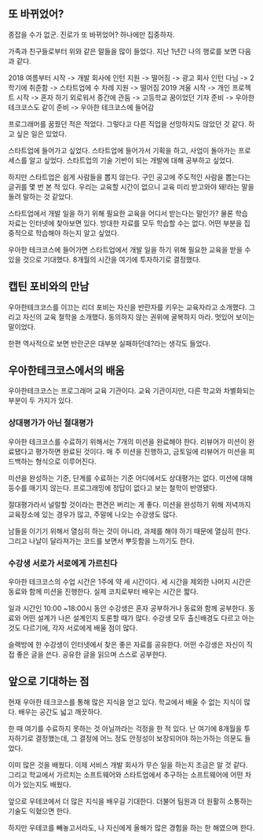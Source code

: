 ## 또 바뀌었어?
종잡을 수가 없군. 진로가 또 바뀌었어? 하나에만 집중하자.

가족과 친구들로부터 위와 같은 말들을 많이 들었다. 지난 1년간 나의 행로를 보면 다음과 같다.

2018 여름부터 시작 -> 개발 회사에 인턴 지원 -> 떨어짐 ->  광고 회사 인턴 다님 -> 2학기에 취준함 -> 스타트업에 수 차례 지원 -> 떨어짐 
2019 겨울 시작 -> 개인 프로젝트 시작 -> 혼자 하기 외로워서 중간에 관둠 -> 고등학교 꿈이었던 기자 준비 -> 우아한 테크코스도 같이 준비 -> 우아한 테크코스에 들어감

프로그래머를 꿈꿨던 적은 적었다. 그렇다고 다른 직업을 선망하지도 않았던 것 같다. 하고 싶은 일은 있었다.

스타트업에 들어가고 싶었다. 스타트업에 들어가서 기획을 하고, 사업이 돌아가는 프로세스를 알고 싶었다. 스타트업의 기술 기반이 되는 개발에 대해 공부하고 싶었다.

하지만 스타트업은 쉽게 사람들을 뽑지 않는다. 구인 공고에 주도적인 사람을 뽑는다는 글귀를 몇 번 본 적 있다. 우리는 교육할 시간이 없으니 교육 미리 받고와야 돼!라는 말을 돌려 말하는 것 같았다.

스타트업에서 개발 일을 하기 위해 필요한  교육을 어디서 받는다는 말인가? 물론 학습 자료는 인터넷에 찾아보면 있다. 방대한 자료를 모두 학습할 수는 없다. 어떤 부분을 집중적으로 학습해야 하는지 알고 싶었다.

우아한 테크코스에 들어가면 스타트업에서 개발 일을 하기 위해 필요한 교육을 받을 수 있을 것으로 기대했다. 8개월의 시간을 여기에 투자하기로 결정했다.

## 캡틴 포비와의 만남
우아한테크코스를 이끄는 리더 포비는 자신을 반란자를 키우는 교육자라고 소개했다. 그리고 자신의 교육 철학을 소개했다. 동의하지 않는 권위에 굴복하지 마라. 멋있어 보이는 말이었다.

한편 역사적으로 보면 반란군은 대부분 실패하던데?라는 생각도 들었다. 

## 우아한테크코스에서의 배움
우아한테크코스는 프로그래머 교육 기관이다. 교육 기관이지만, 다른 학교와 차별화되는 부분이 두 가지가 있다.

### 상대평가가 아닌 절대평가
우아한 테크코스를 수료하기 위해서는 7개의 미션을 완료해야 한다. 리뷰어가 미션이 완료됐다고 평가하면 완료된 것이다. 매 주 미션을 진행하고, 금토일에 리뷰어가 미션을 피드백하는 형식으로 이루어진다.

미션을 완성하는 기준, 단계를 수료하는 기준 어디에서도 상대평가는 없다. 미션에 대해 등수를 매기지 않는다. 프로그래밍에 정답이 없다고 보는 철학이 반영됐다.

절대평가라서 널럴할 것이라는 편견은 버리는 게 좋다. 미션을 완성하기 위해 저녁까지 교육장소에 있는 경우가 많고, 주말에 나오는 수강생도 많다.

남들을 이기기 위해서 열심히 하는 것이 아니라, 과제를 해야 하기 때문에 열심히 한다. 그리고 나날이 달라져가는 코드를 보면서 뿌듯함을 느끼기도 한다.

### 수강생 서로가 서로에게 가르친다
우아한 테크코스의 수업 시간은 1주에 약 세 시간이다. 세 시간을 제외한 나머지 시간은 동료와 함께 미션을 진행한다. 실제 코치로부터 배우는 시간은 짧다.

일과 시간인 10:00 ~18:00시 동안 수강생은 혼자 공부하거나 동료와 함께 공부한다. 동료와 어떤 설계가 나은 설계인지 토론할 때가 많다. 수강생 모두 출신배경도 다르고 아는 것도 다르기에, 각자 서로에게 배울 점이 많다.

슬랙방에 한 수강생이 인터넷에서 찾은 좋은 자료를 공유한다. 어떤 수강생은 자신이 직접 좋은 글을 쓴다. 공유한 글을 읽으며 스스로 공부한다. 

## 앞으로 기대하는 점
현재 우아한 테크코스를 통해 많은 지식을 얻고 있다. 학교에서 배울 수 없는 지식이 많다. 배우는 공간도 넓고 깨끗하다.

한 때 여기를 수료하지 못하는 것 아닐까라는 걱정을 한 적 있다. 난 여기에 8개월을 투자하기로 결정했는데, 그 결정에 어느 정도 안정성이 보장되어야 하는가하는 의문도 들었다.

이미 많은 것을 배웠다. 이제 서비스 개발 회사가 무슨 일을 하는지 조금은 알 것 같다. 그리고 학교에서 가르치는 소프트웨어와 스타트업에서 추구하는 소프트웨어에 어떤 차이가 있는지도 배웠다. 

앞으로 우테코에서 더 많은 지식을 배우길 기대한다. 더불어 팀원과 더 원활히 소통하는 기술도 익혔으면 한다.

하지만 우테코를 빼놓고서라도, 나 자신에게 올해가 많은 경험을 하는 한 해였으며 한다.










